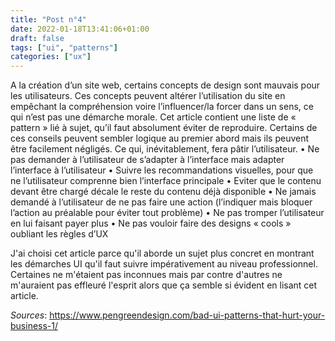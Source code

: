 ```yaml
---
title: "Post n°4"
date: 2022-01-18T13:41:06+01:00
draft: false
tags: ["ui", "patterns"]
categories: ["ux"]
---
```


A la création d’un site web, certains concepts de design sont mauvais pour les utilisateurs. Ces concepts peuvent altérer l’utilisation du site en empêchant la compréhension voire l’influencer/la forcer dans un sens, ce qui n’est pas une démarche morale. Cet article contient une liste de « pattern » lié à sujet, qu’il faut absolument éviter de reproduire. Certains de ces conseils peuvent sembler logique au premier abord mais ils peuvent être facilement négligés. Ce qui, inévitablement, fera pâtir l’utilisateur.
    •	Ne pas demander à l’utilisateur de s’adapter à l’interface mais adapter l’interface à l’utilisateur
    •	Suivre les recommandations visuelles, pour que ne l’utilisateur comprenne bien l’interface principale
    •	Eviter que le contenu devant être chargé décale le reste du contenu déjà disponible
    •	Ne jamais demandé à l’utilisateur de ne pas faire une action (l’indiquer mais bloquer l’action au préalable pour éviter tout problème)
    •	Ne pas tromper l’utilisateur en lui faisant payer plus
    •	Ne pas vouloir faire des designs « cools » oubliant les règles d’UX 

J'ai choisi cet article parce qu'il aborde un sujet plus concret en montrant les démarches UI qu'il faut suivre impérativement au niveau professionnel. Certaines ne m'étaient pas inconnues mais par contre d'autres ne m'auraient pas effleuré l'esprit alors que ça semble si évident en lisant cet article.

*Sources*: https://www.pengreendesign.com/bad-ui-patterns-that-hurt-your-business-1/
